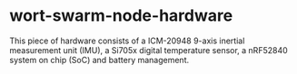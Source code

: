 # wort-swarm-node-hardware

This piece of hardware consists of a ICM-20948 9-axis inertial measurement unit (IMU), a Si705x digital temperature sensor, a nRF52840 system on chip (SoC) and battery management.

